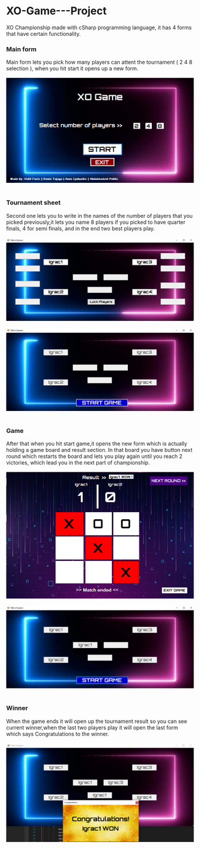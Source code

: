 # XO-Game---Project

XO Championship made with cSharp programming language, it has 4 forms that have certain functionality.

### Main form
Main form lets you pick how many players can attent the tournament ( 2 4 8 selection ), when you hit start it opens up a new form.
<br><br>
![](AppImages/slika1.png)
<br><br>




### Tournament sheet
Second one lets you to write in the names of the number of players that you picked previously,it lets you name 8 players
if you picked to have quarter finals, 4 for semi finals, and in the end two best players play.
<br><br>
![](AppImages/slika2.png)
<br><br>
![](AppImages/slika3.png)
<br><br>




### Game 
After that when you hit start game,it opens the new form which is actually holding a game board and result section.
In that board you have button next round which restarts the board and lets you play again until you reach 2 victories, which lead you in the next part of championship.
<br><br>
![](AppImages/slika4.png)
<br><br>
![](AppImages/slika5.png)
<br><br>



### Winner
When the game ends it will open up the tournament result so you can see current winner,when the last two players play it will open the last 
form which says Congratulations to the winner.
<br><br>
![](AppImages/slika6.png)
<br><br>


